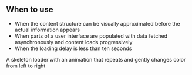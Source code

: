 ## When to use

- When the content structure can be visually approximated before the actual information appears
- When parts of a user interface are populated with data fetched asynchronously and content loads progressively
- When the loading delay is less than ten seconds

<div id="overview-image-description" class="visually-hidden">
  A skeleton loader with an animation that repeats and gently changes color from left to right
</div>
